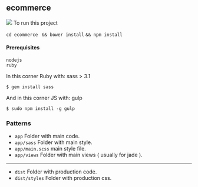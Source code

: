 ## ecommerce
![](https://raw.githubusercontent.com/anamariasosa/ecommerce/master/screenshots/home.png)
To run this project

```cd ecommerce```
``` && bower install```
```&& npm install```

#### Prerequisites
```
nodejs
ruby
```

In this corner Ruby with: sass > 3.1
```
$ gem install sass
```

And in this corner JS with: gulp
```
$ sudo npm install -g gulp
```

### Patterns
- ``app`` Folder with main code.
- ``app/sass`` Folder with main style.
- ``app/main.scss`` main style file.
- ``app/views`` Folder with main views ( usually for jade ).

-----------------------

- ``dist`` Folder with production code.
- ``dist/styles`` Folder with production css.
